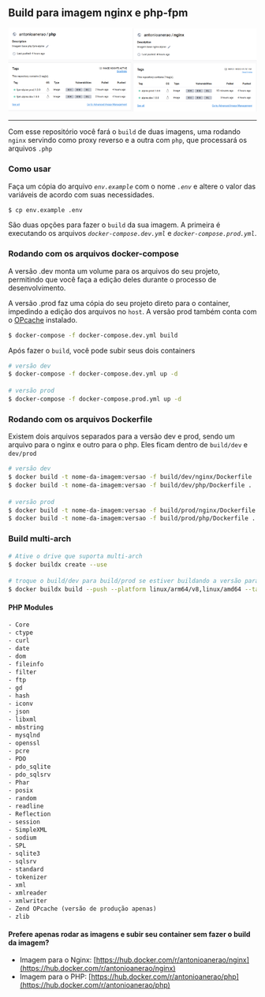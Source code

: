 ## Build para imagem nginx e php-fpm

<a href="https://hub.docker.com/r/antonioanerao/php"><img alt="PHP" src="screens/php.png" width="50%"></a><a href="https://hub.docker.com/r/antonioanerao/nginx"><img alt="nginx" src="screens/ngnix.png" width="50%"></a>

<hr>

Com esse repositório você fará o `build` de duas imagens, uma rodando `nginx` servindo como proxy reverso e a outra com `php`, que processará os arquivos `.php`

### Como usar

Faça um cópia do arquivo _`env.example`_  com o nome _`.env`_ e altere o valor das variáveis de acordo com suas necessidades.

``` bash
$ cp env.example .env
``` 

São duas opções para fazer o `build` da sua imagem. A primeira é executando os arquivos _`docker-compose.dev.yml`_ e _`docker-compose.prod.yml`_.

### Rodando com os arquivos docker-compose

A versão .dev monta um volume para os arquivos do seu projeto, permitindo que você faça a edição deles durante o processo de desenvolvimento. 

A versão .prod faz uma cópia do seu projeto direto para o container, impedindo a edição dos arquivos no `host`. A versão prod também conta com o [OPcache](https://www.php.net/manual/pt_BR/book.opcache.php) instalado.

``` bash
$ docker-compose -f docker-compose.dev.yml build
``` 

Após fazer o `build`, você pode subir seus dois containers

``` bash
# versão dev
$ docker-compose -f docker-compose.dev.yml up -d

# versão prod
$ docker-compose -f docker-compose.prod.yml up -d
``` 

### Rodando com os arquivos Dockerfile

Existem dois arquivos separados para a versão dev e prod, sendo um arquivo para o nginx e outro para o php. Eles ficam dentro de `build/dev` e `dev/prod`

``` bash
# versão dev
$ docker build -t nome-da-imagem:versao -f build/dev/nginx/Dockerfile .
$ docker build -t nome-da-imagem:versao -f build/dev/php/Dockerfile .

# versão prod
$ docker build -t nome-da-imagem:versao -f build/prod/nginx/Dockerfile .
$ docker build -t nome-da-imagem:versao -f build/prod/php/Dockerfile .
```

### Build multi-arch

``` bash
# Ative o drive que suporta multi-arch
$ docker buildx create --use

# troque o build/dev para build/prod se estiver buildando a versão para produção
$ docker buildx build --push --platform linux/arm64/v8,linux/amd64 --tag nome-da-imagem:versao -f build/dev/php/Dockerfile .
```

#### PHP Modules
    - Core
    - ctype
    - curl
    - date
    - dom
    - fileinfo
    - filter
    - ftp
    - gd
    - hash
    - iconv
    - json
    - libxml
    - mbstring
    - mysqlnd
    - openssl
    - pcre
    - PDO
    - pdo_sqlite
    - pdo_sqlsrv
    - Phar
    - posix
    - random
    - readline
    - Reflection
    - session
    - SimpleXML
    - sodium
    - SPL
    - sqlite3
    - sqlsrv
    - standard
    - tokenizer
    - xml
    - xmlreader
    - xmlwriter
    - Zend OPcache (versão de produção apenas)
    - zlib
    
#### Prefere apenas rodar as imagens e subir seu container sem fazer o build da imagem?
- Imagem para o Nginx: [https://hub.docker.com/r/antonioanerao/nginx](https://hub.docker.com/r/antonioanerao/nginx)
- Imagem para o PHP: [https://hub.docker.com/r/antonioanerao/php](https://hub.docker.com/r/antonioanerao/php)

